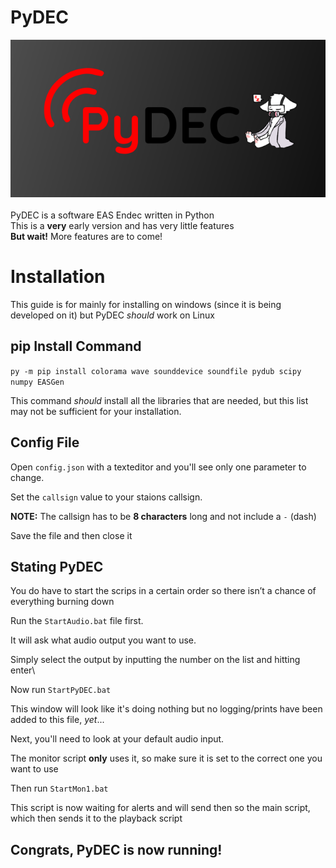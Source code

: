 # PyDEC
![Alt text](img/PyDEC.png)
\
\
PyDEC is a software EAS Endec written in Python
\
This is a **very** early version and has very little features
\
**But wait!** More features are to come!



# Installation
This guide is for mainly for installing on windows (since it is being developed on it) but PyDEC *should* work on Linux

## pip Install Command

`py -m pip install colorama wave sounddevice soundfile pydub scipy numpy EASGen`

This command *should* install all the libraries that are needed, but this list may not be sufficient for your installation.



## Config File

Open `config.json` with a texteditor and you'll see only one parameter to change.

Set the `callsign` value to your staions callsign.

**NOTE:** The callsign has to be **8 characters** long and not include a `-` (dash)

Save the file and then close it


## Stating PyDEC

You do have to start the scrips in a certain order so there isn’t a chance of everything burning down

Run the `StartAudio.bat` file first.

It will ask what audio output you want to use.

Simply select the output by inputting the number on the list and hitting enter\

Now run `StartPyDEC.bat`

This window will look like it's doing nothing but no logging/prints have been added to this file, *yet*...

Next, you'll need to look at your default audio input.

The monitor script **only** uses it, so make sure it is set to the correct one you want to use

Then run `StartMon1.bat` 

This script is now waiting for alerts and will send then so the main script, which then sends it to the playback script

## **Congrats, PyDEC is now running!**
